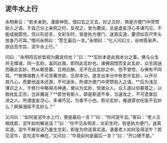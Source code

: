 ## 泥牛水上行

永明寿云：“若未亲到，漫疲神思。借曰玄之又玄，妙之又妙，俱是方便门中旁赞助入之语。于自己分上亲照之时，反视之，皆为魔说，总是虚妄浮心多诸巧见，不能成就圆觉。但以形迹言，文彩生时，皆是执方便门、迷真实道，要须如百尺竿头放身乃可耳。”僧问永明曰：“愿乞最后一言。”永明曰：“化人问幻士，谷响答泉声，欲达吾宗旨，泥牛水上行。”

问曰：“永明将玄妙皆视为魔说何也？”曰：“**玄妙本是此我本分之事，佛与众生并无增减，同一玄妙。盖同此我，即同此玄妙也。诸佛因悟而复此玄妙，众生因迷而蔽此玄妙。然从朝至暮，日用应酬，无不在此玄妙之中，但不曾悟，与佛有不同耳。**故佛祖教人不可贪著世欲，忘却本分。遂言出本分中有若许玄妙，以开示其凡心，而要他返本还源，不可迷失，所谓方便门中旁赞助入之语。**后为浅见薄识之人，于修行中略得点神通，便以为玄妙，惊骇众人。众人遂以仰慕尊之，以致扰乱正宗，岂非魔说？**若世有斯人，即是斯道不幸，当速攻之，不可遗害后进之人。所谓虚妄浮心，多诸巧见，为害不小也。若论玄妙，难道穿衣吃饭不玄妙么？屙屎溺尿不玄妙么？”

又问曰：“如何是泥牛水上行，便是最后一言？”曰：“你问泥牛去。”客曰：“老人又相戏耶，泥牛如何解说话？”曰：“你不见永明言，文彩生时，皆是执方便门，迷真实道。泥牛不解说话乃羞生文彩，即是为你说真实道。湛愚老人如何及得泥牛？若见泥牛，定吃泥牛棒在。”又问曰：“毕竟如何是最后一言？”曰：“开口便不是。”
